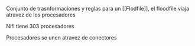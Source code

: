 Conjunto de trasnformaciones y reglas para un [[Flodfile]], el floodfile viaja atravez de los procesadores 

Nifi tiene 303 procesadores


Procesadores se unen atravez de conectores  